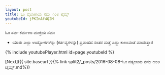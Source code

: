 ```yaml
---
layout: post
title: ಓಂ ವೈಖಾಣಾಯ ನಮಃ ೧೦೮ ಟೈಮ್ಸ್
youtubeId: jPKInAf4Q2M
---
```

 
 
 ಓಂ ಸರ್ವ ಕರ್ಮಣಾ ಮುಕ್ತಯ ನಮಃ  
 
 -  ಯಾರು ಎಲ್ಲಾ ಉದ್ಯೋಗಗಳನ್ನು (ಕರ್ತವ್ಯಗಳನ್ನು) ಪ್ರವಾಹದ ನಂತರ ಮತ್ತೆ ಎದ್ದು ಕಾಣುವಂತೆ ಮಾಡುತ್ತಾರೆ 
 
  
 
  
 
 
 
 
 
 


{% include youtubePlayer.html id=page.youtubeId %}
 
[Next]({{ site.baseurl }}{% link  split2/_posts/2016-08-08-ಓಂ ವತ್ಸಲಾಯ ನಮಃ ೧೦೮ ಟೈಮ್ಸ್.md%})
 
